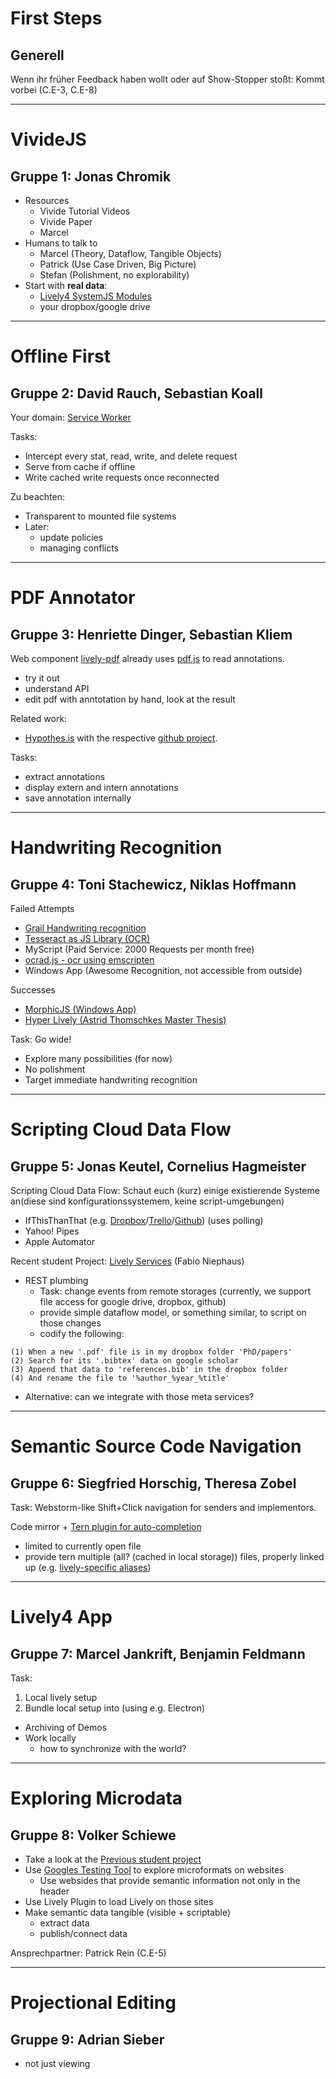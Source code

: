 # First Steps

## Generell

Wenn ihr fr&uuml;her Feedback haben wollt oder auf Show-Stopper sto&szlig;t: Kommt vorbei (C.E-3, C.E-8)

---

# VivideJS
## Gruppe 1: Jonas Chromik

- Resources
  - Vivide Tutorial Videos
  - Vivide Paper
  - Marcel
- Humans to talk to
  - Marcel (Theory, Dataflow, Tangible Objects)
  - Patrick (Use Case Driven, Big Picture)
  - Stefan (Polishment, no explorability)
- Start with **real data**:
  - [Lively4 SystemJS Modules](https://lively-kernel.org/lively4/lively4-core/templates/lively-module-graph.js)
  - your dropbox/google drive

---

# Offline First
## Gruppe 2: David Rauch, Sebastian Koall

Your domain: [Service Worker](https://lively-kernel.org/lively4/lively4-core/swx-loader.js)

Tasks:

- Intercept every stat, read, write, and delete request
- Serve from cache if offline
- Write cached write requests once reconnected

Zu beachten:

- Transparent to mounted file systems
- Later:
  - update policies
  - managing conflicts

---

# PDF Annotator
## Gruppe 3: Henriette Dinger, Sebastian Kliem

Web component [lively-pdf](https://lively-kernel.org/lively4/lively4-core/templates/lively-pdf.html) already uses [pdf.js](https://lively-kernel.org/lively4/lively4-core/src/external/pdf.js) to read annotations.
- try it out
- understand API
- edit pdf with anntotation by hand, look at the result

Related work:
- [Hypothes.is](https://via.hypothes.is/http://lively-kernel.org/publications/media/KrahnIngallsHirschfeldLinckePalacz_2009_LivelyWikiADevelopmentEnvironmentForCreatingAndSharingActiveWebContent_AcmDL.pdf) with the respective [github project](https://github.com/hypothesis/via).

Tasks:
- extract annotations
- display extern and intern annotations
- save annotation internally

---

# Handwriting Recognition
## Gruppe 4: Toni Stachewicz, Niklas Hoffmann


Failed Attempts
- [Grail Handwriting recognition](https://lively-kernel.org/lively4/lively4-core/demos/grail-handwriting.html)
- [Tesseract as JS Library (OCR)](https://lively-kernel.org/lively4/lively4-core/demos/tesseract_hand.html)
- MyScript (Paid Service: 2000 Requests per month free)
- [ocrad.js - ocr using emscripten](https://antimatter15.com/project/ocrad-js/)
- Windows App (Awesome Recognition, not accessible from outside)

Successes
- [MorphicJS (Windows App)](https://github.com/timfel/morphicjs-pen)
- [Hyper Lively (Astrid Thomschkes Master Thesis)](http://athomschke.github.io/hyperlively/src/client/index.html)

Task: Go wide!
- Explore many possibilities (for now)
- No polishment
- Target immediate handwriting recognition

---

# Scripting Cloud Data Flow
## Gruppe 5: Jonas Keutel, Cornelius Hagmeister

Scripting Cloud Data Flow: Schaut euch (kurz) einige existierende Systeme an(diese sind konfigurationssystemem, keine script-umgebungen)
- IfThisThanThat (e.g. [Dropbox](https://ifttt.com/dropbox)/[Trello](https://ifttt.com/trello)/[Github](https://ifttt.com/github)) (uses polling)
- Yahoo! Pipes
- Apple Automator

Recent student Project: [Lively Services](https://lively-kernel.org/lively4/lively4-core/templates/lively-services.js) (Fabio Niephaus)

- REST plumbing
  - Task: change events from remote storages (currently, we support file access for google drive, dropbox, github)
  - provide simple dataflow model, or something similar, to script on those changes
  - codify the following:
  
```
(1) When a new '.pdf' file is in my dropbox folder 'PhD/papers'
(2) Search for its '.bibtex' data on google scholar
(3) Append that data to 'references.bib' in the dropbox folder
(4) And rename the file to '%author_%year_%title'
```

- Alternative: can we integrate with those meta services?

---

# Semantic Source Code Navigation
## Gruppe 6: Siegfried Horschig, Theresa Zobel

Task: Webstorm-like Shift+Click navigation for senders and implementors.

Code mirror + [Tern plugin for auto-completion](https://lively-kernel.org/lively4/lively4-core/templates/lively-code-mirror.js)
- limited to currently open file
- provide tern multiple (all? (cached in local storage)) files, properly linked up (e.g. [lively-specific aliases](https://lively-kernel.org/lively4/lively4-core/src/client/boot.js))

---

# Lively4 App
## Gruppe 7: Marcel Jankrift, Benjamin Feldmann

Task:
1. Local lively setup
2. Bundle local setup into  (using e.g. Electron)
  - Archiving of Demos
  - Work locally
    - how to synchronize with the world?

---

# Exploring Microdata
## Gruppe 8: Volker Schiewe

- Take a look at the [Previous student project](https://lively-kernel.org/lively4/lively4-core/doc/WebDev2016/project2.md)
- Use [Googles Testing Tool](https://developers.google.com/structured-data/testing-tool/
) to explore microformats on websites
  - Use websides that provide semantic information not only in the header
- Use Lively Plugin to load Lively on those sites
- Make semantic data tangible (visible + scriptable)
  - extract data
  - publish/connect data

Ansprechpartner: Patrick Rein (C.E-5)

----

# Projectional Editing
## Gruppe 9: Adrian Sieber

- not just viewing


